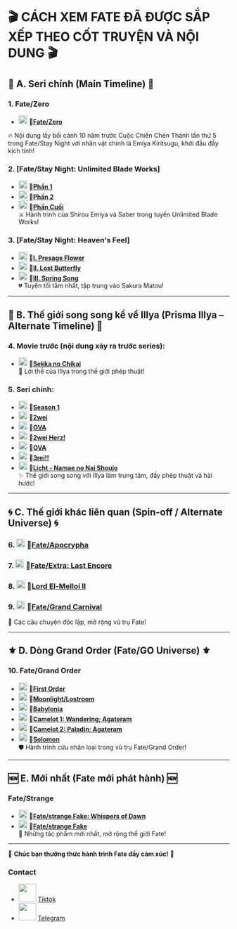 # 🎬 **CÁCH XEM FATE ĐÃ ĐƯỢC SẮP XẾP THEO CỐT TRUYỆN VÀ NỘI DUNG** 🎬

## 🌟 **A. Seri chính (Main Timeline)** 🌟

### **1. Fate/Zero**

- <img src="https://media2.giphy.com/media/603hSzqZjQJ6kB2miz/giphy.gif?cid=6c09b952tjacgoritxq5pibkd9meyrsfomqg937kmh5spj7w&ep=v1_internal_gif_by_id&rid=giphy.gif&ct=s" width="20" />   **🔗[Fate/Zero](https://animevietsub.lol/phim/fate-zero-i2-a875/)**  

🔥 Nội dung lấy bối cảnh 10 năm trước Cuộc Chiến Chén Thánh lần thứ 5 trong Fate/Stay Night với nhân vật chính là Emiya Kiritsugu, khởi đầu đầy kịch tính!

### **2. [Fate/Stay Night: Unlimited Blade Works]**  
- <img src="https://media2.giphy.com/media/603hSzqZjQJ6kB2miz/giphy.gif?cid=6c09b952tjacgoritxq5pibkd9meyrsfomqg937kmh5spj7w&ep=v1_internal_gif_by_id&rid=giphy.gif&ct=s" width="20" /> **🔗[Phần 1](https://animevietsub.lol/phim/chen-thanh-dem-dinh-menh-nhiem-vu-cuoi-cung-a879/)**  
- <img src="https://media2.giphy.com/media/603hSzqZjQJ6kB2miz/giphy.gif?cid=6c09b952tjacgoritxq5pibkd9meyrsfomqg937kmh5spj7w&ep=v1_internal_gif_by_id&rid=giphy.gif&ct=s" width="20" /> **🔗[Phần 2](https://animevietsub.lol/phim/chen-thanh-dem-dinh-menh-nhiem-vu-cuoi-cung-ss2-a880/)**  
- <img src="https://media2.giphy.com/media/603hSzqZjQJ6kB2miz/giphy.gif?cid=6c09b952tjacgoritxq5pibkd9meyrsfomqg937kmh5spj7w&ep=v1_internal_gif_by_id&rid=giphy.gif&ct=s" width="20" /> **🔗[Phần Cuối](https://animevietsub.lol/phim/chen-thanh-dem-dinh-menh-nhiem-vu-cuoi-cung-a885/)**  
⚔️ Hành trình của Shirou Emiya và Saber trong tuyến Unlimited Blade Works!

### **3. [Fate/Stay Night: Heaven's Feel]**  
- <img src="https://media2.giphy.com/media/603hSzqZjQJ6kB2miz/giphy.gif?cid=6c09b952tjacgoritxq5pibkd9meyrsfomqg937kmh5spj7w&ep=v1_internal_gif_by_id&rid=giphy.gif&ct=s" width="20" /> **🔗[I. Presage Flower](https://animevietsub.lol/phim/fatestay-night-movie-heavens-feel-i-presage-flower-a4200/)**  
- <img src="https://media2.giphy.com/media/603hSzqZjQJ6kB2miz/giphy.gif?cid=6c09b952tjacgoritxq5pibkd9meyrsfomqg937kmh5spj7w&ep=v1_internal_gif_by_id&rid=giphy.gif&ct=s" width="20" /> **🔗[II. Lost Butterfly](https://animevietsub.lol/phim/fatestay-night-movie-heavens-feel-ii-lost-butterfly-a3600/)**  
- <img src="https://media2.giphy.com/media/603hSzqZjQJ6kB2miz/giphy.gif?cid=6c09b952tjacgoritxq5pibkd9meyrsfomqg937kmh5spj7w&ep=v1_internal_gif_by_id&rid=giphy.gif&ct=s" width="20" /> **🔗[III. Spring Song](https://animevietsub.lol/phim/fatestay-night-movie-heavens-feel-iii-spring-song-a3761/xem-phim-75583.html)**  
💔 Tuyến tối tăm nhất, tập trung vào Sakura Matou!

---

## 🌌 **B. Thế giới song song kể về Illya (Prisma Illya – Alternate Timeline)** 🌌

### **4.** **Movie trước (nội dung xảy ra trước series):**  
- <img src="https://media2.giphy.com/media/603hSzqZjQJ6kB2miz/giphy.gif?cid=6c09b952tjacgoritxq5pibkd9meyrsfomqg937kmh5spj7w&ep=v1_internal_gif_by_id&rid=giphy.gif&ct=s" width="20" /> **🔗[Sekka no Chikai](https://animevietsub.lol/phim/fatekaleid-liner-prismaillya-movie-sekka-no-chikai-i1-a2962/)**  
🎀 Lời thề của Illya trong thế giới phép thuật!

### **5. Seri chính:**  
-  <img src="https://media2.giphy.com/media/603hSzqZjQJ6kB2miz/giphy.gif?cid=6c09b952tjacgoritxq5pibkd9meyrsfomqg937kmh5spj7w&ep=v1_internal_gif_by_id&rid=giphy.gif&ct=s" width="20" /> **🔗[Season 1](https://animevietsub.lol/phim/fatekaleid-liner-prismaillya-i3-a894/)**  
-  <img src="https://media2.giphy.com/media/603hSzqZjQJ6kB2miz/giphy.gif?cid=6c09b952tjacgoritxq5pibkd9meyrsfomqg937kmh5spj7w&ep=v1_internal_gif_by_id&rid=giphy.gif&ct=s" width="20" /> **🔗[2wei](https://animevietsub.lol/phim/fatekaleid-liner-prismaillya-2wei-r1-a895/)**  
-  <img src="https://media2.giphy.com/media/603hSzqZjQJ6kB2miz/giphy.gif?cid=6c09b952tjacgoritxq5pibkd9meyrsfomqg937kmh5spj7w&ep=v1_internal_gif_by_id&rid=giphy.gif&ct=s" width="20" /> **🔗[OVA](https://animevietsub.lol/phim/fatekaleid-liner-prismaillya-undoukai-de-dance-i3-a900/)**  
-  <img src="https://media2.giphy.com/media/603hSzqZjQJ6kB2miz/giphy.gif?cid=6c09b952tjacgoritxq5pibkd9meyrsfomqg937kmh5spj7w&ep=v1_internal_gif_by_id&rid=giphy.gif&ct=s" width="20" /> **🔗[2wei Herz!](https://animevietsub.lol/phim/fatekaleid-liner-prismaillya-2wei-herz-r1-a897/)**  
-  <img src="https://media2.giphy.com/media/603hSzqZjQJ6kB2miz/giphy.gif?cid=6c09b952tjacgoritxq5pibkd9meyrsfomqg937kmh5spj7w&ep=v1_internal_gif_by_id&rid=giphy.gif&ct=s" width="20" /> **🔗[OVA](https://animevietsub.lol/phim/fatekaleid-liner-prismaillya-2wei-ova-i3-a901/)**  
-  <img src="https://media2.giphy.com/media/603hSzqZjQJ6kB2miz/giphy.gif?cid=6c09b952tjacgoritxq5pibkd9meyrsfomqg937kmh5spj7w&ep=v1_internal_gif_by_id&rid=giphy.gif&ct=s" width="20" /> **🔗[3rei!!](https://animevietsub.lol/phim/fatekaleid-liner-prismaillya-3rei-i3-a898/)**  
- <img src="https://media2.giphy.com/media/603hSzqZjQJ6kB2miz/giphy.gif?cid=6c09b952tjacgoritxq5pibkd9meyrsfomqg937kmh5spj7w&ep=v1_internal_gif_by_id&rid=giphy.gif&ct=s" width="20" /> **🔗[Licht - Namae no Nai Shoujo](https://animevietsub.lol/phim/fate-kaleid-liner-prisma-illya-movie-licht-namae-no-nai-shoujo-a4612/)**  
✨ Thế giới song song với Illya làm trung tâm, đầy phép thuật và hài hước!

---

## 🌀 **C. Thế giới khác liên quan (Spin-off / Alternate Universe)** 🌀

### **6.** <img src="https://media2.giphy.com/media/603hSzqZjQJ6kB2miz/giphy.gif?cid=6c09b952tjacgoritxq5pibkd9meyrsfomqg937kmh5spj7w&ep=v1_internal_gif_by_id&rid=giphy.gif&ct=s" width="20" /> **🔗[Fate/Apocrypha](https://animevietsub.lol/phim/cuoc-chien-chen-thanh-a905/)**  
### **7.** <img src="https://media2.giphy.com/media/603hSzqZjQJ6kB2miz/giphy.gif?cid=6c09b952tjacgoritxq5pibkd9meyrsfomqg937kmh5spj7w&ep=v1_internal_gif_by_id&rid=giphy.gif&ct=s" width="20" /> **🔗[Fate/Extra: Last Encore](https://animevietsub.lol/phim/cham-toi-chen-thanh-a2883/)**  
### **8.** <img src="https://media2.giphy.com/media/603hSzqZjQJ6kB2miz/giphy.gif?cid=6c09b952tjacgoritxq5pibkd9meyrsfomqg937kmh5spj7w&ep=v1_internal_gif_by_id&rid=giphy.gif&ct=s" width="20" /> **🔗[Lord El-Melloi II](https://animevietsub.lol/phim/lord-el-melloi-ii-sei-no-jikenbo-rail-zeppelin-grace-note-r1-a3531/)**  
### **9.** <img src="https://media2.giphy.com/media/603hSzqZjQJ6kB2miz/giphy.gif?cid=6c09b952tjacgoritxq5pibkd9meyrsfomqg937kmh5spj7w&ep=v1_internal_gif_by_id&rid=giphy.gif&ct=s" width="20" /> **🔗[Fate/Grand Carnival](https://animevietsub.lol/phim/fategrand-carnival-a3982/)**  
🌈 Các câu chuyện độc lập, mở rộng vũ trụ Fate!

---

## ⚜️ **D. Dòng Grand Order (Fate/GO Universe)** ⚜️

### **10. Fate/Grand Order**

-  <img src="https://media2.giphy.com/media/603hSzqZjQJ6kB2miz/giphy.gif?cid=6c09b952tjacgoritxq5pibkd9meyrsfomqg937kmh5spj7w&ep=v1_internal_gif_by_id&rid=giphy.gif&ct=s" width="20" /> **🔗[First Order](https://animevietsub.lol/phim/fategrand-order-first-order-i1-a893/)**  
-  <img src="https://media2.giphy.com/media/603hSzqZjQJ6kB2miz/giphy.gif?cid=6c09b952tjacgoritxq5pibkd9meyrsfomqg937kmh5spj7w&ep=v1_internal_gif_by_id&rid=giphy.gif&ct=s" width="20" /> **🔗[Moonlight/Lostroom](https://animevietsub.lol/phim/fategrand-order-moonlightlostroom-r1-a2891/)**  
-  <img src="https://media2.giphy.com/media/603hSzqZjQJ6kB2miz/giphy.gif?cid=6c09b952tjacgoritxq5pibkd9meyrsfomqg937kmh5spj7w&ep=v1_internal_gif_by_id&rid=giphy.gif&ct=s" width="20" /> **🔗[Babylonia](https://animevietsub.lol/phim/fategrand-order-zettai-majuu-sensen-babylonia-r4-a3587/)**  
-  <img src="https://media2.giphy.com/media/603hSzqZjQJ6kB2miz/giphy.gif?cid=6c09b952tjacgoritxq5pibkd9meyrsfomqg937kmh5spj7w&ep=v1_internal_gif_by_id&rid=giphy.gif&ct=s" width="20" /> **🔗[Camelot 1: Wandering; Agateram](https://animevietsub.lol/phim/fategrand-order-shinsei-entaku-ryouiki-camelot-1-wandering-agateram-a4359/)**  
-  <img src="https://media2.giphy.com/media/603hSzqZjQJ6kB2miz/giphy.gif?cid=6c09b952tjacgoritxq5pibkd9meyrsfomqg937kmh5spj7w&ep=v1_internal_gif_by_id&rid=giphy.gif&ct=s" width="20" /> **🔗[Camelot 2: Paladin; Agateram](https://animevietsub.lol/phim/fategrand-order-shinsei-entaku-ryouiki-camelot-2-paladin-agateram-a4447/)**  
-  <img src="https://media2.giphy.com/media/603hSzqZjQJ6kB2miz/giphy.gif?cid=6c09b952tjacgoritxq5pibkd9meyrsfomqg937kmh5spj7w&ep=v1_internal_gif_by_id&rid=giphy.gif&ct=s" width="20" /> **🔗[Solomon](https://animevietsub.lol/phim/fategrand-order-shuukyoku-tokuiten-kani-jikan-shinden-solomon-a4448/)**  
🛡️ Hành trình cứu nhân loại trong vũ trụ Fate/Grand Order!

---

## 🆕 **E. Mới nhất (Fate mới phát hành)** 🆕

### **Fate/Strange**

-  <img src="https://media2.giphy.com/media/603hSzqZjQJ6kB2miz/giphy.gif?cid=6c09b952tjacgoritxq5pibkd9meyrsfomqg937kmh5spj7w&ep=v1_internal_gif_by_id&rid=giphy.gif&ct=s" width="20" /> **🔗[Fate/strange Fake: Whispers of Dawn](https://animevietsub.lol/phim/fatestrange-fake-whispers-of-dawn-a5018/)**  
-  <img src="https://media2.giphy.com/media/603hSzqZjQJ6kB2miz/giphy.gif?cid=6c09b952tjacgoritxq5pibkd9meyrsfomqg937kmh5spj7w&ep=v1_internal_gif_by_id&rid=giphy.gif&ct=s" width="20" /> **🔗[Fate/strange Fake](https://animevietsub.lol/phim/fatestrange-fake-a5544/)**  
🌟 Những tác phẩm mới nhất, mở rộng thế giới Fate!

---

🎉 **Chúc bạn thưởng thức hành trình Fate đầy cảm xúc!** 🎉

### Contact
- <img src="https://media0.giphy.com/media/K1yDkNVaUw1OftnKLM/giphy.gif?cid=6c09b952bsmhoq25b7ownszgdzioaneh7cwf5sbukf925cpd&ep=v1_internal_gif_by_id&rid=giphy.gif&ct=s" width="40" /> [Tiktok](https://www.tiktok.com/@yanagifumimitsu?)
- <img src="https://media0.giphy.com/media/ZcdZ7ldgeIhfesqA6E/giphy.gif?cid=6c09b952hp9p2d7psa3q5p4xrof7bvqckgftbju8ahixxofv&ep=v1_internal_gif_by_id&rid=giphy.gif&ct=s" width="40" /> [Telegram](https://t.me/FumiMitsu)
